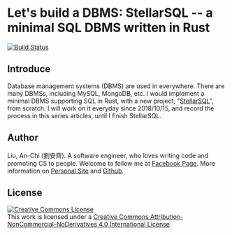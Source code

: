 # Let's build a DBMS: StellarSQL -- a minimal SQL DBMS written in Rust

[![Build Status](https://travis-ci.org/tigercosmos/lets-build-dbms.svg?branch=master)](https://travis-ci.org/tigercosmos/lets-build-dbms)

## Introduce

Database management systems (DBMS) are used in everywhere. There are many DBMSs, including MySQL, MongoDB, etc. I would implement a minimal DBMS supporting SQL in Rust, with a new project, "[StellarSQL](https://github.com/tigercosmos/StellarSQL)", from scratch. I will work on it everyday since 2018/10/15, and record the process in this series articles, until I finish StellarSQL.

## Author

Liu, An-Chi (劉安齊). A software engineer, who loves writing code and promoting CS to people. Welcome to follow me at [Facebook Page](https://www.facebook.com/pg/CodingNeutrino). More information on [Personal Site](https://tigercosmos.xyz/) and [Github](https://github.com/tigercosmos).

## License

<a rel="license" href="http://creativecommons.org/licenses/by-nc-nd/4.0/"><img alt="Creative Commons License" style="border-width:0" src="https://i.creativecommons.org/l/by-nc-nd/4.0/88x31.png" /></a><br />This work is licensed under a <a rel="license" href="http://creativecommons.org/licenses/by-nc-nd/4.0/">Creative Commons Attribution-NonCommercial-NoDerivatives 4.0 International License</a>.
